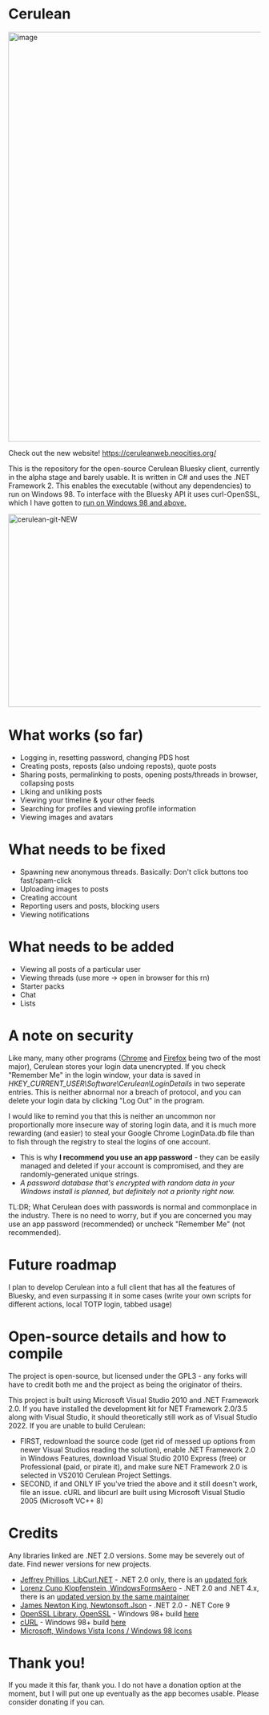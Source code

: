 # Cerulean

<img width="1412" height="817" alt="image" src="https://github.com/user-attachments/assets/7ff743a7-adcb-4ab4-86b9-5bfd800565fb" />

Check out the new website! https://ceruleanweb.neocities.org/

This is the repository for the open-source Cerulean Bluesky client, currently in the alpha stage and barely usable. It is written in C# and uses 
the .NET Framework 2. This enables the executable (without any dependencies) to run on Windows 98. To interface with the Bluesky
API it uses curl-OpenSSL, which I have gotten to [run on Windows 98 and above.](https://github.com/OmegaAOL/curl-windows98) 

<img width="912" height="385" alt="cerulean-git-NEW" src="https://github.com/user-attachments/assets/6d494e83-05fe-4fa0-b967-ceac51333974" />

# What works (so far)

- Logging in, resetting password, changing PDS host
- Creating posts, reposts (also undoing reposts), quote posts
- Sharing posts, permalinking to posts, opening posts/threads in browser, collapsing posts
- Liking and unliking posts
- Viewing your timeline & your other feeds
- Searching for profiles and viewing profile information
- Viewing images and avatars

# What needs to be fixed

- Spawning new anonymous threads. Basically: Don't click buttons too fast/spam-click
- Uploading images to posts
- Creating account
- Reporting users and posts, blocking users
- Viewing notifications

# What needs to be added 

- Viewing all posts of a particular user
- Viewing threads (use more -> open in browser for this rn)
- Starter packs
- Chat
- Lists

# A note on security

Like many, many other programs ([Chrome](https://www.askcybersecurity.com/where-are-my-saved-passwords-in-chrome/) and [Firefox](https://stackoverflow.com/questions/37685932/where-in-the-filesystem-does-firefox-store-saved-passwords)
being two of the most major), Cerulean stores your login data unencrypted. If you check "Remember Me" in the login window, your data is saved in *HKEY_CURRENT_USER\Software\Cerulean\LoginDetails* in two seperate entries. This is
neither abnormal nor a breach of protocol, and you can delete your login data by clicking 
"Log Out" in the program. 

I would like to remind you that this is neither an uncommon nor proportionally more insecure way of storing login data, and it is much more rewarding (and easier) to steal your Google Chrome LoginData.db file than to fish through
the registry to steal the logins of one account.

- This is why **I recommend you use an app password** - they can be easily managed and deleted if your account is compromised, and they are randomly-generated unique strings.
- *A password database that's encrypted with random data in your Windows install is planned, but definitely not a priority right now.*

TL:DR; What Cerulean does with passwords is normal and commonplace in the industry. There is no need to worry, but if you are concerned you may use an app password (recommended) or uncheck "Remember Me" (not recommended).

# Future roadmap

I plan to develop Cerulean into a full client that has all the features of Bluesky, and even surpassing it in some cases (write your own scripts for different actions, local TOTP login, tabbed usage)

# Open-source details and how to compile

The project is open-source, but licensed under the GPL3 - any forks will have to credit both me and the project as being the originator of theirs.

This project is built using Microsoft Visual Studio 2010 and .NET Framework 2.0. If you have installed the development kit for NET Framework 2.0/3.5 along with Visual Studio,
it should theoretically still work as of Visual Studio 2022. If you are unable to build Cerulean:

- FIRST, redownload the source code (get rid of messed up options from newer Visual Studios reading the solution), enable .NET Framework 2.0 in Windows Features,
  download Visual Studio 2010 Express (free) or Professional (paid, or pirate it), and make sure NET Framework 2.0 is selected in VS2010 Cerulean Project Settings.
- SECOND, if and ONLY IF you've tried the above and it still doesn't work, file an issue.
cURL and libcurl are built using Microsoft Visual Studio 2005 (Microsoft VC++ 8)

# Credits

Any libraries linked are .NET 2.0 versions. Some may be severely out of date. Find newer versions for new projects.

- [Jeffrey Phillips, LibCurl.NET](https://sourceforge.net/projects/libcurl-net/) - .NET 2.0 only, there is an [updated fork](https://github.com/masroore/CurlSharp)
- [Lorenz Cuno Klopfenstein, WindowsFormsAero](https://codeplexarchive.org/project/windowsformsaero) - .NET 2.0 and .NET 4.x, there is an [updated version by the same maintainer](https://github.com/LorenzCK/WindowsFormsAero)
- [James Newton King, Newtonsoft.Json](https://www.newtonsoft.com/json) - .NET 2.0 - .NET Core 9
- [OpenSSL Library, OpenSSL](https://openssl-library.org/source/old/1.0.2/index.html) - Windows 98+ build [here](https://github.com/OmegaAOL/openssl-windows98)
- [cURL](https://curl.se/download/) - Windows 98+ build [here](https://github.com/OmegaAOL/curl-windows98)
- [Microsoft, Windows Vista Icons / Windows 98 Icons](https://www.microsoft.com)


# Thank you!

If you made it this far, thank you. I do not have a donation option at the moment, but I will put one up eventually as the app becomes usable. Please consider donating if you can.
